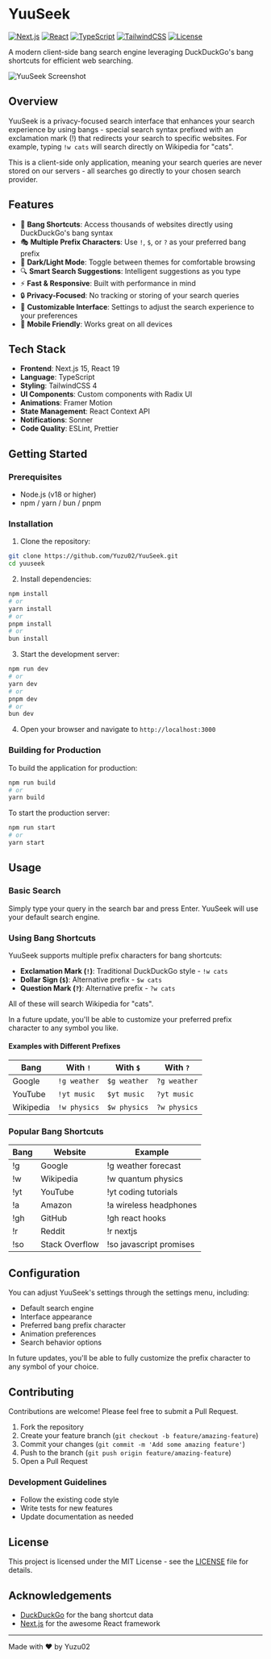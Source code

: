 # YuuSeek

[![Next.js](https://img.shields.io/badge/Next.js-15.2.0-black)](https://nextjs.org/)
[![React](https://img.shields.io/badge/React-19.0.0-blue)](https://reactjs.org/)
[![TypeScript](https://img.shields.io/badge/TypeScript-5-blue)](https://www.typescriptlang.org/)
[![TailwindCSS](https://img.shields.io/badge/TailwindCSS-4-blue)](https://tailwindcss.com/)
[![License](https://img.shields.io/badge/License-MIT-green)](LICENSE)

A modern client-side bang search engine leveraging DuckDuckGo's bang shortcuts for efficient web searching.

![YuuSeek Screenshot](public/screenshot.png)

## Overview

YuuSeek is a privacy-focused search interface that enhances your search experience by using bangs - special search syntax prefixed with an exclamation mark (!) that redirects your search to specific websites. For example, typing `!w cats` will search directly on Wikipedia for "cats".

This is a client-side only application, meaning your search queries are never stored on our servers - all searches go directly to your chosen search provider.

## Features

- 🚀 **Bang Shortcuts**: Access thousands of websites directly using DuckDuckGo's bang syntax
- 🎭 **Multiple Prefix Characters**: Use `!`, `$`, or `?` as your preferred bang prefix
- 🌙 **Dark/Light Mode**: Toggle between themes for comfortable browsing
- 🔍 **Smart Search Suggestions**: Intelligent suggestions as you type
- ⚡ **Fast & Responsive**: Built with performance in mind
- 🔒 **Privacy-Focused**: No tracking or storing of your search queries
- 🎨 **Customizable Interface**: Settings to adjust the search experience to your preferences
- 📱 **Mobile Friendly**: Works great on all devices

## Tech Stack

- **Frontend**: Next.js 15, React 19
- **Language**: TypeScript
- **Styling**: TailwindCSS 4
- **UI Components**: Custom components with Radix UI
- **Animations**: Framer Motion
- **State Management**: React Context API
- **Notifications**: Sonner
- **Code Quality**: ESLint, Prettier

## Getting Started

### Prerequisites

- Node.js (v18 or higher)
- npm / yarn / bun / pnpm

### Installation

1. Clone the repository:

```bash
git clone https://github.com/Yuzu02/YuuSeek.git
cd yuuseek
```

2. Install dependencies:

```bash
npm install
# or
yarn install
# or
pnpm install
# or
bun install
```

3. Start the development server:

```bash
npm run dev
# or
yarn dev
# or
pnpm dev
# or
bun dev
```

4. Open your browser and navigate to `http://localhost:3000`

### Building for Production

To build the application for production:

```bash
npm run build
# or
yarn build
```

To start the production server:

```bash
npm run start
# or
yarn start
```

## Usage

### Basic Search

Simply type your query in the search bar and press Enter. YuuSeek will use your default search engine.

### Using Bang Shortcuts

YuuSeek supports multiple prefix characters for bang shortcuts:

- **Exclamation Mark (`!`)**: Traditional DuckDuckGo style - `!w cats`
- **Dollar Sign (`$`)**: Alternative prefix - `$w cats`
- **Question Mark (`?`)**: Alternative prefix - `?w cats`

All of these will search Wikipedia for "cats".

In a future update, you'll be able to customize your preferred prefix character to any symbol you like.

#### Examples with Different Prefixes

| Bang      | With `!`     | With `$`     | With `?`     |
| --------- | ------------ | ------------ | ------------ |
| Google    | `!g weather` | `$g weather` | `?g weather` |
| YouTube   | `!yt music`  | `$yt music`  | `?yt music`  |
| Wikipedia | `!w physics` | `$w physics` | `?w physics` |

### Popular Bang Shortcuts

| Bang | Website        | Example                 |
| ---- | -------------- | ----------------------- |
| !g   | Google         | !g weather forecast     |
| !w   | Wikipedia      | !w quantum physics      |
| !yt  | YouTube        | !yt coding tutorials    |
| !a   | Amazon         | !a wireless headphones  |
| !gh  | GitHub         | !gh react hooks         |
| !r   | Reddit         | !r nextjs               |
| !so  | Stack Overflow | !so javascript promises |

## Configuration

You can adjust YuuSeek's settings through the settings menu, including:

- Default search engine
- Interface appearance
- Preferred bang prefix character
- Animation preferences
- Search behavior options

In future updates, you'll be able to fully customize the prefix character to any symbol of your choice.

## Contributing

Contributions are welcome! Please feel free to submit a Pull Request.

1. Fork the repository
2. Create your feature branch (`git checkout -b feature/amazing-feature`)
3. Commit your changes (`git commit -m 'Add some amazing feature'`)
4. Push to the branch (`git push origin feature/amazing-feature`)
5. Open a Pull Request

### Development Guidelines

- Follow the existing code style
- Write tests for new features
- Update documentation as needed

## License

This project is licensed under the MIT License - see the [LICENSE](LICENSE) file for details.

## Acknowledgements

- [DuckDuckGo](https://duckduckgo.com/) for the bang shortcut data
- [Next.js](https://nextjs.org/) for the awesome React framework

---

Made with ❤️ by Yuzu02
